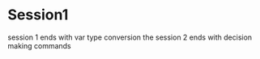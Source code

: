 # Session1
session 1 ends with var type conversion 
the session 2 ends with decision making commands
